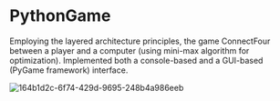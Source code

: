 # PythonGame

Employing the layered architecture principles, the game ConnectFour between a player and a computer (using mini-max algorithm for optimization). Implemented both a console-based and a GUI-based (PyGame framework) interface.


![164b1d2c-6f74-429d-9695-248b4a986eeb](https://user-images.githubusercontent.com/72076037/145271207-d47ef3c7-2161-428f-808b-88fce43421bf.jpg)
